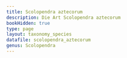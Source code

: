 ```yaml
---
title: Scolopendra aztecorum
description: Die Art Scolopendra aztecorum
bookHidden: true
type: page
layout: taxonomy_species
datafile: scolopendra_aztecorum
genus: Scolopendra
---
```


